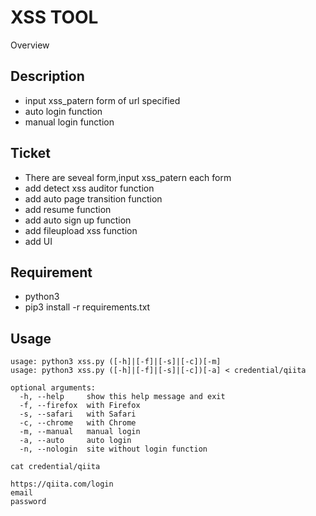 XSS TOOL
===
Overview

## Description
- input xss_patern form of url specified
- auto login function
- manual login function

## Ticket
- There are seveal form,input xss_patern each form
- add detect xss auditor function
- add auto page transition function
- add resume function
- add auto sign up function
- add fileupload xss function
- add UI

## Requirement
- python3
- pip3 install -r requirements.txt

## Usage
```
usage: python3 xss.py ([-h]|[-f]|[-s]|[-c])[-m]
usage: python3 xss.py ([-h]|[-f]|[-s]|[-c])[-a] < credential/qiita

optional arguments:
  -h, --help     show this help message and exit
  -f, --firefox  with Firefox
  -s, --safari   with Safari
  -c, --chrome   with Chrome
  -m, --manual   manual login
  -a, --auto     auto login
  -n, --nologin  site without login function

cat credential/qiita

https://qiita.com/login
email
password
```
